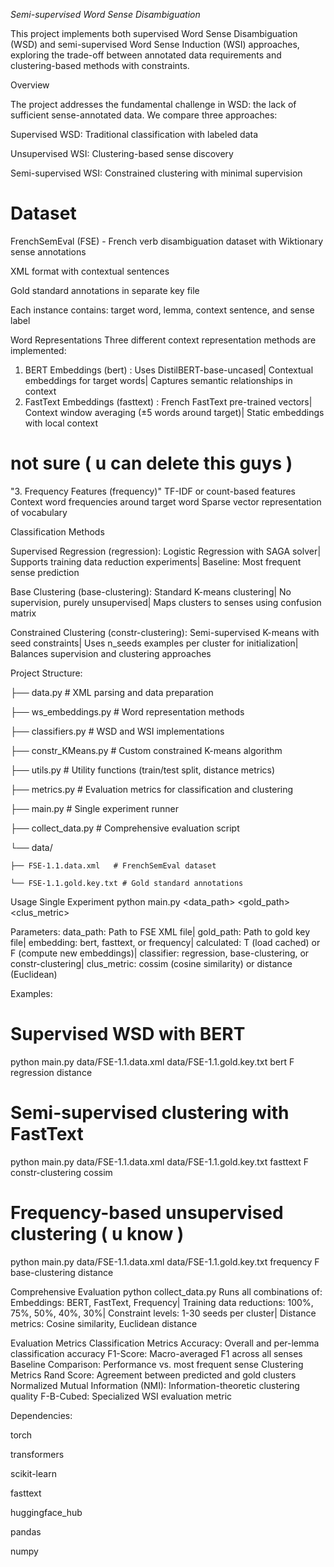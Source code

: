*Semi-supervised Word Sense Disambiguation*

This project implements both supervised Word Sense Disambiguation (WSD) and semi-supervised Word Sense Induction (WSI) approaches, exploring the trade-off between annotated data requirements and clustering-based methods with constraints.

Overview

The project addresses the fundamental challenge in WSD: the lack of sufficient sense-annotated data. We compare three approaches:

  Supervised WSD: Traditional classification with labeled data

  Unsupervised WSI: Clustering-based sense discovery
  
  Semi-supervised WSI: Constrained clustering with minimal supervision

# Dataset

FrenchSemEval (FSE) - French verb disambiguation dataset with Wiktionary sense annotations

XML format with contextual sentences

Gold standard annotations in separate key file

Each instance contains: target word, lemma, context sentence, and sense label

Word Representations
Three different context representation methods are implemented:

1. BERT Embeddings (bert) :
  Uses DistilBERT-base-uncased|
  Contextual embeddings for target words|
  Captures semantic relationships in context
2. FastText Embeddings (fasttext) :
  French FastText pre-trained vectors|
  Context window averaging (±5 words around target)|
  Static embeddings with local context

# not sure ( u can delete this guys )
"3. Frequency Features (frequency)"
  TF-IDF or count-based features
  Context word frequencies around target word
  Sparse vector representation of vocabulary

Classification Methods

Supervised Regression (regression):
  Logistic Regression with SAGA solver|
  Supports training data reduction experiments|
  Baseline: Most frequent sense prediction
  
Base Clustering (base-clustering):
  Standard K-means clustering|
  No supervision, purely unsupervised|
  Maps clusters to senses using confusion matrix

Constrained Clustering (constr-clustering):
  Semi-supervised K-means with seed constraints|
  Uses n_seeds examples per cluster for initialization|
  Balances supervision and clustering approaches
  
Project Structure: 

├── data.py                 # XML parsing and data preparation

├── ws_embeddings.py        # Word representation methods

├── classifiers.py          # WSD and WSI implementations

├── constr_KMeans.py       # Custom constrained K-means algorithm

├── utils.py               # Utility functions (train/test split, distance metrics)

├── metrics.py             # Evaluation metrics for classification and clustering

├── main.py                # Single experiment runner

├── collect_data.py        # Comprehensive evaluation script

└── data/

    ├── FSE-1.1.data.xml   # FrenchSemEval dataset
    
    └── FSE-1.1.gold.key.txt # Gold standard annotations

Usage
Single Experiment
  python main.py <data_path> <gold_path> <embedding> <calculated> <classifier> <clus_metric>

Parameters:
data_path: Path to FSE XML file|
gold_path: Path to gold key file|
embedding: bert, fasttext, or frequency|
calculated: T (load cached) or F (compute new embeddings)|
classifier: regression, base-clustering, or constr-clustering|
clus_metric: cossim (cosine similarity) or distance (Euclidean)

Examples:
# Supervised WSD with BERT
python main.py data/FSE-1.1.data.xml data/FSE-1.1.gold.key.txt bert F regression distance

# Semi-supervised clustering with FastText
python main.py data/FSE-1.1.data.xml data/FSE-1.1.gold.key.txt fasttext F constr-clustering cossim

# Frequency-based unsupervised clustering ( u know )
python main.py data/FSE-1.1.data.xml data/FSE-1.1.gold.key.txt frequency F base-clustering distance

Comprehensive Evaluation
  python collect_data.py
    Runs all combinations of:
      Embeddings: BERT, FastText, Frequency|
      Training data reductions: 100%, 75%, 50%, 40%, 30%|
      Constraint levels: 1-30 seeds per cluster|
      Distance metrics: Cosine similarity, Euclidean distance

Evaluation Metrics
  Classification Metrics
    Accuracy: Overall and per-lemma classification accuracy
    F1-Score: Macro-averaged F1 across all senses
    Baseline Comparison: Performance vs. most frequent sense
  Clustering Metrics
    Rand Score: Agreement between predicted and gold clusters
    Normalized Mutual Information (NMI): Information-theoretic clustering quality
    F-B-Cubed: Specialized WSI evaluation metric
    
Dependencies:

torch

transformers

scikit-learn

fasttext

huggingface_hub

pandas

numpy
